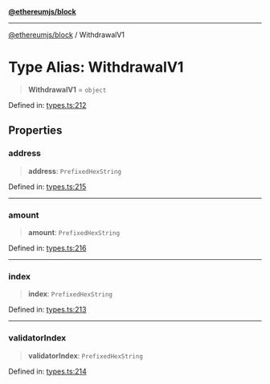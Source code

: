 [**@ethereumjs/block**](../README.md)

***

[@ethereumjs/block](../README.md) / WithdrawalV1

# Type Alias: WithdrawalV1

> **WithdrawalV1** = `object`

Defined in: [types.ts:212](https://github.com/ethereumjs/ethereumjs-monorepo/blob/master/packages/block/src/types.ts#L212)

## Properties

### address

> **address**: `PrefixedHexString`

Defined in: [types.ts:215](https://github.com/ethereumjs/ethereumjs-monorepo/blob/master/packages/block/src/types.ts#L215)

***

### amount

> **amount**: `PrefixedHexString`

Defined in: [types.ts:216](https://github.com/ethereumjs/ethereumjs-monorepo/blob/master/packages/block/src/types.ts#L216)

***

### index

> **index**: `PrefixedHexString`

Defined in: [types.ts:213](https://github.com/ethereumjs/ethereumjs-monorepo/blob/master/packages/block/src/types.ts#L213)

***

### validatorIndex

> **validatorIndex**: `PrefixedHexString`

Defined in: [types.ts:214](https://github.com/ethereumjs/ethereumjs-monorepo/blob/master/packages/block/src/types.ts#L214)
